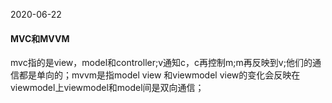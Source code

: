 2020-06-22
#### MVC和MVVM
mvc指的是view，model和controller;v通知c，c再控制m;m再反映到v;他们的通信都是单向的；mvvm是指model view 和viewmodel view的变化会反映在viewmodel上viewmodel和model间是双向通信；
